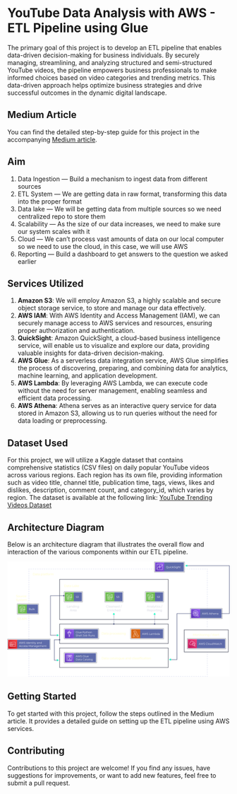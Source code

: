 # YouTube Data Analysis with AWS - ETL Pipeline using Glue

The primary goal of this project is to develop an ETL pipeline that enables data-driven decision-making for business individuals. By securely managing, streamlining, and analyzing structured and semi-structured YouTube videos, the pipeline empowers business professionals to make informed choices based on video categories and trending metrics. This data-driven approach helps optimize business strategies and drive successful outcomes in the dynamic digital landscape.

## Medium Article

You can find the detailed step-by-step guide for this project in the accompanying [Medium article](https://medium.com/@narvekar.amisha/effortlessly-analyze-your-youtube-data-with-aws-a-step-by-step-guide-to-etl-pipeline-using-glue-f98caed05977).

## Aim

1. Data Ingestion — Build a mechanism to ingest data from different sources
2. ETL System — We are getting data in raw format, transforming this data into the proper format
3. Data lake — We will be getting data from multiple sources so we need centralized repo to store them
4. Scalability — As the size of our data increases, we need to make sure our system scales with it
5. Cloud — We can’t process vast amounts of data on our local computer so we need to use the cloud, in this case, we will use AWS
6. Reporting — Build a dashboard to get answers to the question we asked earlier

## Services Utilized
1. **Amazon S3**: We will employ Amazon S3, a highly scalable and secure object storage service, to store and manage our data effectively.
2. **AWS IAM**: With AWS Identity and Access Management (IAM), we can securely manage access to AWS services and resources, ensuring proper authorization and authentication.
3. **QuickSight**: Amazon QuickSight, a cloud-based business intelligence service, will enable us to visualize and explore our data, providing valuable insights for data-driven decision-making.
4. **AWS Glue**: As a serverless data integration service, AWS Glue simplifies the process of discovering, preparing, and combining data for analytics, machine learning, and application development.
5. **AWS Lambda**: By leveraging AWS Lambda, we can execute code without the need for server management, enabling seamless and efficient data processing.
6. **AWS Athena**: Athena serves as an interactive query service for data stored in Amazon S3, allowing us to run queries without the need for data loading or preprocessing.

## Dataset Used
For this project, we will utilize a Kaggle dataset that contains comprehensive statistics (CSV files) on daily popular YouTube videos across various regions. Each region has its own file, providing information such as video title, channel title, publication time, tags, views, likes and dislikes, description, comment count, and category_id, which varies by region. The dataset is available at the following link: [YouTube Trending Videos Dataset](https://www.kaggle.com/datasets/datasnaek/youtube-new)

## Architecture Diagram
Below is an architecture diagram that illustrates the overall flow and interaction of the various components within our ETL pipeline. 

![Architecture Diagram](AWS-ETL-Data-Pipeline-in-Python.png)



## Getting Started

To get started with this project, follow the steps outlined in the Medium article. It provides a detailed guide on setting up the ETL pipeline using AWS services.

## Contributing

Contributions to this project are welcome! If you find any issues, have suggestions for improvements, or want to add new features, feel free to submit a pull request.
